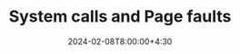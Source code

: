 ---
type: lecture
date: 2024-02-08T8:00:00+4:30
title: System calls and Page faults
tldr: "System calls and Page faults."
thumbnail: /static_files/presentations/fuzzing.jpeg
links:
    - url: /static_files/presentations/9_syscalls.pdf
      name: slides
---